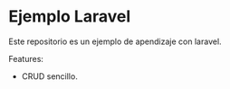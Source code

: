 
Ejemplo Laravel
=======================================================

Este repositorio es un ejemplo de apendizaje con laravel.

Features:

* CRUD sencillo. 
